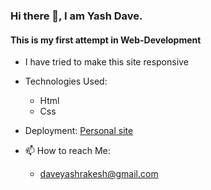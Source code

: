 ### Hi there 👋, I am Yash Dave.
#### This is my first attempt in Web-Development
* I have tried to make this site responsive
  
- Technologies Used:
  - Html
  - Css
 
- Deployment:  [Personal site](https://yash-dave.github.io/personalsite/)
 
 - 📫 How to reach Me:
   -  daveyashrakesh@gmail.com
